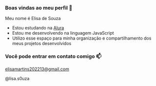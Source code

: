 ### Boas vindas ao meu perfil 💜

Meu nome é Elisa de Souza

- Estou estudando na [Alura](https://www.alura.com.br)
- Estou me desenvolvendo na linguagem JavaScript
- Utilizo esse espaço para minha organização e compartilhamento dos meus projetos desenvolvidos

### Você pode entrar em contato comigo 📫

elisamartins202213@gmail.com

@lisa.s0uza
